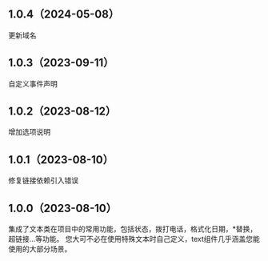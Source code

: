 ## 1.0.4（2024-05-08）
更新域名
## 1.0.3（2023-09-11）
自定义事件声明
## 1.0.2（2023-08-12）
增加选项说明
## 1.0.1（2023-08-10）
修复链接依赖引入错误
## 1.0.0（2023-08-10）
集成了文本类在项目中的常用功能，包括状态，拨打电话，格式化日期，*替换，超链接...等功能。 您大可不必在使用特殊文本时自己定义，text组件几乎涵盖您能使用的大部分场景。
